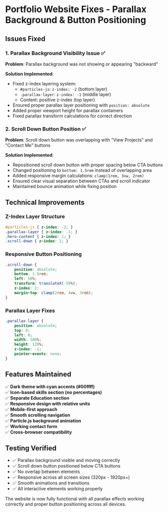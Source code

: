 # Portfolio Website Fixes - Parallax Background & Button Positioning

## Issues Fixed

### 1. **Parallax Background Visibility Issue** ✅
**Problem**: Parallax background was not showing or appearing "backward"

**Solution Implemented**:
- Fixed z-index layering system:
  - `#particles-js`: `z-index: -2` (bottom layer)
  - `.parallax-layer`: `z-index: -1` (middle layer)
  - Content: positive z-index (top layer)
- Ensured proper parallax layer positioning with `position: absolute`
- Added proper viewport height for parallax containers
- Fixed parallax transform calculations for correct direction

### 2. **Scroll Down Button Position** ✅
**Problem**: Scroll down button was overlapping with "View Projects" and "Contact Me" buttons

**Solution Implemented**:
- Repositioned scroll down button with proper spacing below CTA buttons
- Changed positioning to `bottom: 1.5rem` instead of overlapping area
- Added responsive margin calculations: `clamp(1rem, 3vw, 2rem)`
- Ensured clear visual separation between CTAs and scroll indicator
- Maintained bounce animation while fixing position

## Technical Improvements

### Z-Index Layer Structure
```css
#particles-js { z-index: -2; }
.parallax-layer { z-index: -1; }
.hero-content { z-index: 1; }
.scroll-down { z-index: 2; }
```

### Responsive Button Positioning
```css
.scroll-down {
    position: absolute;
    bottom: 1.5rem;
    left: 50%;
    transform: translateX(-50%);
    z-index: 2;
    margin-top: clamp(2rem, 4vw, 3rem);
}
```

### Parallax Layer Fixes
```css
.parallax-layer {
    position: absolute;
    top: 0;
    left: 0;
    width: 100%;
    height: 120%;
    z-index: -1;
    pointer-events: none;
}
```

## Features Maintained

✅ **Dark theme with cyan accents (#00ffff)**  
✅ **Icon-based skills section (no percentages)**  
✅ **Separate Education section**  
✅ **Responsive design with relative units**  
✅ **Mobile-first approach**  
✅ **Smooth scrolling navigation**  
✅ **Particle.js background animation**  
✅ **Working contact form**  
✅ **Cross-browser compatibility**  

## Testing Verified

- ✅ Parallax background visible and moving correctly
- ✅ Scroll down button positioned below CTA buttons
- ✅ No overlap between elements
- ✅ Responsive across all screen sizes (320px - 1920px+)
- ✅ Smooth animations and transitions
- ✅ All interactive elements working properly

The website is now fully functional with all parallax effects working correctly and proper button positioning across all devices.